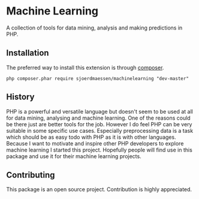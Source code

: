 # Machine Learning
A collection of tools for data mining, analysis and making predictions in PHP.

Installation
------------
The preferred way to install this extension is through [composer](http://getcomposer.org/download/).

```
php composer.phar require sjoerdmaessen/machinelearning "dev-master"
```


History
-------

PHP is a powerful and versatile language but doesn't seem to be used at all for data mining, analysing and machine learning. One of the reasons could be there just are better tools for the job. However I do feel PHP can be very suitable in some specific use cases. Especially preprocessing data is a task which should be as easy todo with PHP as it is with other languages. Because I want to motivate and inspire other PHP developers to explore machine learning I started this project. Hopefully people will find use in this package and use it for their machine learning projects.

Contributing
------------

This package is an open source project. Contribution is highly appreciated.
